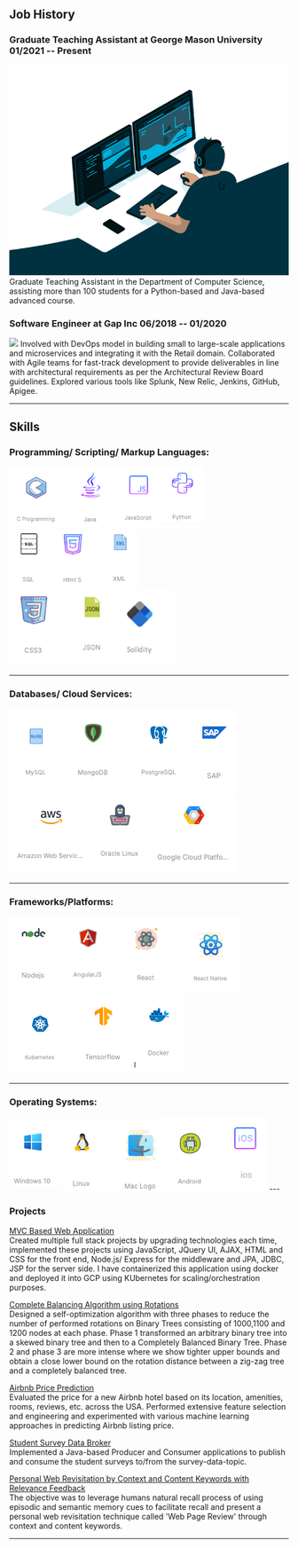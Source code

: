 ## Job History
### Graduate Teaching Assistant at George Mason University 01/2021 -- Present
<img src="images/gta.gif?raw=true"/>
Graduate Teaching Assistant in the Department of Computer Science, assisting more than 100 students for a Python-based and Java-based advanced course.
 
### Software Engineer at Gap Inc 06/2018 -- 01/2020
<img src="images/fsd.gif?raw=true"/>
Involved with DevOps model in building small to large-scale applications and microservices and integrating it with the Retail domain. Collaborated with Agile teams for fast-track development to provide deliverables in line with architectural requirements as per the Architectural Review Board guidelines. Explored various tools like Splunk, New Relic, Jenkins, GitHub, Apigee.


---
## Skills
### Programming/ Scripting/ Markup Languages:
<img src="images/psm1.png?raw=true"/>
<img src="images/psm2.png?raw=true"/>
<img src="images/psm3.png?raw=true"/>

---
### Databases/ Cloud Services:
<img src="images/db1.png?raw=true"/>
<img src="images/db2.png?raw=true"/>

---
### Frameworks/Platforms:
<img src="images/fw1.png?raw=true"/>
<img src="images/fw2.png?raw=true"/>

---
### Operating Systems:
<img src="images/os1.png?raw=true"/>
<img src="images/os2.png?raw=true"/>
---

### Projects 

[MVC Based Web Application](https://github.com/rachana07/MVC-Based-Web-Application)\
Created multiple full stack projects by upgrading technologies each time, implemented these projects using JavaScript, JQuery UI, AJAX, HTML and CSS for the front end, Node.js/ Express for the middleware and JPA, JDBC, JSP for the server side. I have containerized this application using docker and deployed it into GCP using KUbernetes for scaling/orchestration purposes.

[Complete Balancing Algorithm using Rotations](https://github.com/rachana07/Balancing-Tree-via-rotations)\
Designed a self-optimization algorithm with three phases to reduce the number of performed rotations on Binary Trees consisting of 1000,1100
and 1200 nodes at each phase. Phase 1 transformed an arbitrary binary tree into a skewed binary tree and then to a Completely Balanced Binary Tree. Phase 2 and phase 3 are more intense where we show tighter upper bounds and obtain a close lower bound on the rotation distance between a zig-zag tree and a completely balanced tree.

[Airbnb Price Prediction](https://github.com/rachana07/Airbnb-Price-Prediction)\
Evaluated the price for a new Airbnb hotel based on its location, amenities, rooms, reviews, etc. across the USA. Performed extensive feature selection and engineering and experimented with various machine learning approaches in predicting Airbnb listing price.

[Student Survey Data Broker](https://github.com/rachana07/Student-Survey-Data-Broker)\
Implemented a Java-based Producer and Consumer applications to publish and consume the student surveys to/from the survey-data-topic. 

[Personal Web Revisitation by Context and Content Keywords with Relevance Feedback](https://github.com/rachana07/Personal-Web-Revisitation)\
The objective was to leverage humans natural recall process of using episodic and semantic memory cues to facilitate recall and present a personal web revisitation technique called 'Web Page Review' through context and content keywords.



---
